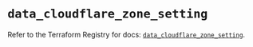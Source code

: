 # `data_cloudflare_zone_setting`

Refer to the Terraform Registry for docs: [`data_cloudflare_zone_setting`](https://registry.terraform.io/providers/cloudflare/cloudflare/5.7.1/docs/data-sources/zone_setting).
